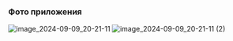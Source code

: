 ### Фото приложения

![image_2024-09-09_20-21-11](https://github.com/user-attachments/assets/09df05c2-2657-4888-94aa-bc08f6201525)
![image_2024-09-09_20-21-11 (2)](https://github.com/user-attachments/assets/ef2726c0-503c-434f-917c-8f02a8926577)
